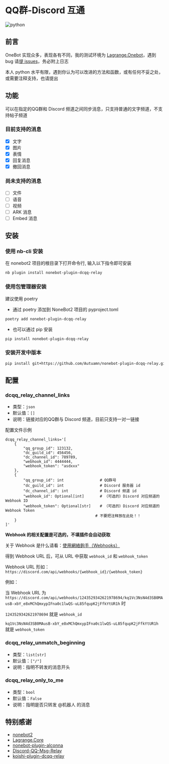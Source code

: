 # QQ群-Discord 互通

![python](https://img.shields.io/badge/python-3.9+-blue?logo=python&logoColor=edb641 "python")

## 前言

OneBot 实现众多，表现各有不同，我的测试环境为 [Lagrange.Onebot](https://github.com/LagrangeDev/Lagrange.Core)，遇到 bug 请[提 issues](https://github.com/Autuamn/nonebot-plugin-dcqq-relay/issues/new)，务必附上日志

本人 python 水平有限，遇到你认为可以改进的方法和函数，或有任何不妥之处，或需要注释支持，也请提出

## 功能

可以在指定的QQ群和 Discord 频道之间同步消息，只支持普通的文字频道，不支持帖子频道

### 目前支持的消息

- [x] 文字
- [x] 图片
- [x] 表情
- [x] 回复消息
- [x] 撤回消息

### 尚未支持的消息

- [ ] 文件
- [ ] 语音
- [ ] 视频
- [ ] ARK 消息
- [ ] Embed 消息

## 安装

### 使用 nb-cli 安装

在 nonebot2 项目的根目录下打开命令行, 输入以下指令即可安装

```bash
nb plugin install nonebot-plugin-dcqq-relay
```

### 使用包管理器安装

建议使用 poetry

- 通过 poetry 添加到 NoneBot2 项目的 pyproject.toml

```bash
poetry add nonebot-plugin-dcqq-relay
```

- 也可以通过 pip 安装

```bash
pip install nonebot-plugin-dcqq-relay
```

### 安装开发中版本

```bash
pip install git+https://github.com/Autuamn/nonebot-plugin-dcqq-relay.git@main
```

## 配置

### dcqq_relay_channel_links

- 类型：`json`
- 默认值：`[]`
- 说明：链接对应的QQ群与 Discord 频道，目前只支持一对一链接

配置文件示例

```dotenv
dcqq_relay_channel_links='[
    {
        "qq_group_id": 123132,
        "dc_guild_id": 456456,
        "dc_channel_id": 789789,
        "webhook_id": 4444444,
        "webhook_token": "asdxxx"
    },
    {
        "qq_group_id": int                # QQ群号
        "dc_guild_id": int                # Discord 服务器 id
        "dc_channel_id": int              # Discord 频道 id
        "webhook_id": Optional[int]       # （可选的）Discord 对应频道的 Webhook ID
        "webhook_token": Optional[str]    # （可选的）Discord 对应频道的 Webhook Token
                                        # 不要把注释放在此处！！
    }
]'
```

**Webhook 的相关配置是可选的，不填插件会自动获取**

关于 Webhook 是什么请看：[使用網絡鉤手（Webhooks）](https://support.discord.com/hc/zh-tw/articles/228383668-%E4%BD%BF%E7%94%A8%E7%B6%B2%E7%B5%A1%E9%89%A4%E6%89%8B-Webhooks)

得到 Webhook URL 后，可从 URL 中获取 `webhook_id` 和 `webhook_token`

Webhook URL 形如：
`https://discord.com/api/webhooks/{webhook_id}/{webhook_token}`

例如：

当 Webhook URL 为 `https://discord.com/api/webhooks/1243529342621978694/kq1Vc3NsN4d3SB0MAusB-xbY_e8xMChQmxypIFna0c1lwQS-uL85fqupK2jFfkYtUR1h` 时

`1243529342621978694` 就是 `webhook_id`

`kq1Vc3NsN4d3SB0MAusB-xbY_e8xMChQmxypIFna0c1lwQS-uL85fqupK2jFfkYtUR1h` 就是 `webhook_token`

### dcqq_relay_unmatch_beginning

- 类型：`list[str]`
- 默认值：`["/"]`
- 说明：指明不转发的消息开头

### dcqq_relay_only_to_me

- 类型：`bool`
- 默认值：`False`
- 说明：指明是否只转发 @机器人 的消息

## 特别感谢

- [nonebot2](https://github.com/nonebot/nonebot2)
- [Lagrange.Core](https://github.com/LagrangeDev/Lagrange.Core)
- [nonebot-plugin-alconna](https://github.com/nonebot/plugin-alconna)
- [Discord-QQ-Msg-Relay](https://github.com/OasisAkari/Discord-QQ-Msg-Relay)
- [koishi-plugin-dcqq-relay](https://github.com/koishijs/koishi-plugin-dcqq-relay)
